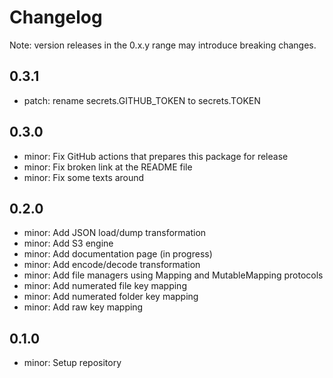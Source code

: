 # Changelog
Note: version releases in the 0.x.y range may introduce breaking changes.

## 0.3.1

- patch: rename secrets.GITHUB_TOKEN to secrets.TOKEN

## 0.3.0

- minor: Fix GitHub actions that prepares this package for release
- minor: Fix broken link at the README file
- minor: Fix some texts around

## 0.2.0

- minor: Add JSON load/dump transformation
- minor: Add S3 engine
- minor: Add documentation page (in progress)
- minor: Add encode/decode transformation
- minor: Add file managers using Mapping and MutableMapping protocols
- minor: Add numerated file key mapping
- minor: Add numerated folder key mapping
- minor: Add raw key mapping

## 0.1.0

- minor: Setup repository
